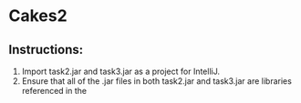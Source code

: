 # Cakes2
## Instructions:
1. Import task2.jar and task3.jar as a project for IntelliJ.
2. Ensure that all of the .jar files in both task2.jar and task3.jar are libraries referenced in the 